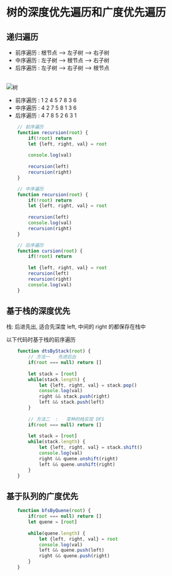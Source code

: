 # 树的深度优先遍历和广度优先遍历

## 递归遍历
+ 前序遍历 :   根节点 -->  左子树 --> 右子树
+ 中序遍历 :    左子树 --> 根节点 --> 右子树
+ 后序遍历 :    左子树 --> 右子树 --> 根节点


​    
![树](https://raw.githubusercontent.com/Tongshisan/Blog/master/img/%E6%A0%91.png)

 + 前序遍历 :  1 2 4 5 7 8 3 6
 + 中序遍历 :   4 2 7 5 8 1 3 6
 + 后序遍历 :   4 7 8 5 2 6 3 1



```js
	// 前序遍历
	function recursion(root) {
        if(!root) return 
        let {left, right, val} = root
        
        console.log(val)
        
        recursion(left)
        recursion(right)
    }

	// 中序遍历
	function recursion(root) {
        if(!root) return
        let {left, right, val} = root
        
        recursion(left)
        console.log(val)
        recursion(right)
    }

	// 后序遍历
	function cursion(root) {
        if(!root) return
        
        let {left, right, val} = root
        recursion(left)
        recursion(right)
        console.log(val)
    }
```



## 基于栈的深度优先

 栈: 后进先出, 适合先深度 left, 中间的 right 的都保存在栈中

以下代码时基于栈的前序遍历

```js
	function dtsByStack(root) {
        // 方法一   先进后出
        if(root === null) return []
        
        let stack = [root]
        while(stack.length) {
            let {left, right, val} = stack.pop()
            console.log(val)
            right && stack.push(right)
            left && stack.push(left)
        }
        
        // 方法二  :   变种的栈实现 DFS
        if(root === null) return []
        
        let stack = [root]
        while(stack.length) {
            let {left, right, val} = stack.shift()
            console.log(val)
            right && quene.unshift(right)
            left && quene.unshift(right)
        }
    }
```



## 基于队列的广度优先



```js
	function bfsByQuene(root) {
        if(root === null) return []
        let quene = [root]
        
        while(quene.length) {
            let {left, right, val} = root
            console.log(val)
            left && quene.push(left)
            right && quene.push(right)
        }
    }
```

